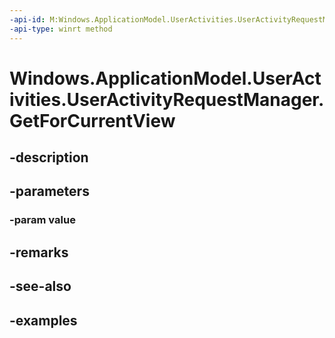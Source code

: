 ```yaml
---
-api-id: M:Windows.ApplicationModel.UserActivities.UserActivityRequestManager.GetForCurrentView(Windows.ApplicationModel.UserActivities.UserActivityRequestManager@)
-api-type: winrt method
---
```


<!-- Method syntax.
public void UserActivityRequestManager.GetForCurrentView(UserActivityRequestManager value)
-->

# Windows.ApplicationModel.UserActivities.UserActivityRequestManager.GetForCurrentView

## -description

## -parameters
### -param value

## -remarks

## -see-also

## -examples

